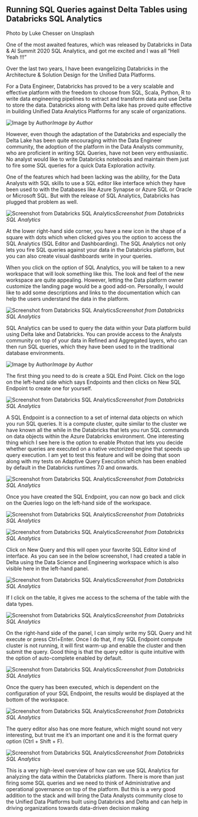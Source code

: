 ## Running SQL Queries against Delta Tables using Databricks SQL Analytics


Photo by Luke Chesser on Unsplash

One of the most awaited features, which was released by Databricks in Data & AI Summit 2020 SQL Analytics, and got me excited and I was all “Hell Yeah !!!”

Over the last two years, I have been evangelizing Databricks in the Architecture & Solution Design for the Unified Data Platforms.

For a Data Engineer, Databricks has proved to be a very scalable and effective platform with the freedom to choose from SQL, Scala, Python, R to write data engineering pipelines to extract and transform data and use Delta to store the data. Databricks along with Delta lake has proved quite effective in building Unified Data Analytics Platforms for any scale of organizations.

![Image by Author](https://cdn.hashnode.com/res/hashnode/image/upload/v1629788378373/Sglk7Iq3-.png)*Image by Author*

However, even though the adaptation of the Databricks and especially the Delta Lake has been quite encouraging within the Data Engineer community, the adoption of the platform in the Data Analysts community, who are proficient in writing SQL Queries, have not been very enthusiastic. No analyst would like to write Databricks notebooks and maintain them just to fire some SQL queries for a quick Data Exploration activity.

One of the features which had been lacking was the ability, for the Data Analysts with SQL skills to use a SQL editor like interface which they have been used to with the Databases like Azure Synapse or Azure SQL or Oracle or Microsoft SQL. But with the release of SQL Analytics, Databricks has plugged that problem as well.

![Screenshot from Databricks SQL Analytics](https://cdn.hashnode.com/res/hashnode/image/upload/v1629788379885/WJPJ3-yj1.png)*Screenshot from Databricks SQL Analytics*

At the lower right-hand side corner, you have a new icon in the shape of a square with dots which when clicked gives you the option to access the SQL Analytics (SQL Editor and Dashboarding). The SQL Analytics not only lets you fire SQL queries against your data in the Databricks platform, but you can also create visual dashboards write in your queries.

When you click on the option of SQL Analytics, you will be taken to a new workspace that will look something like this. The look and feel of the new workspace are quite appealing. However, letting the Data platform owner customize the landing page would be a good add-on. Personally, I would like to add some descriptions and links to the documentation which can help the users understand the data in the platform.

![Screenshot from Databricks SQL Analytics](https://cdn.hashnode.com/res/hashnode/image/upload/v1629788381478/gSSOwtyxS.png)*Screenshot from Databricks SQL Analytics*

SQL Analytics can be used to query the data within your Data platform build using Delta lake and Databricks. You can provide access to the Analysts community on top of your data in Refined and Aggregated layers, who can then run SQL queries, which they have been used to in the traditional database environments.

![Image by Author](https://cdn.hashnode.com/res/hashnode/image/upload/v1629788383063/sDjI5qiFi.png)*Image by Author*

The first thing you need to do is create a SQL End Point. Click on the logo on the left-hand side which says Endpoints and then clicks on New SQL Endpoint to create one for yourself.

![Screenshot from Databricks SQL Analytics](https://cdn.hashnode.com/res/hashnode/image/upload/v1629788384368/3d_0syoaK.png)*Screenshot from Databricks SQL Analytics*

A SQL Endpoint is a connection to a set of internal data objects on which you run SQL queries. It is a compute cluster, quite similar to the cluster we have known all the while in the Databricks that lets you run SQL commands on data objects within the Azure Databricks environment. One interesting thing which I see here is the option to enable Photon that lets you decide whether queries are executed on a native vectorized engine that speeds up query execution. I am yet to test this feature and will be doing that soon along with my tests on Adaptive Query Execution which has been enabled by default in the Databricks runtimes 7.0 and onwards.

![Screenshot from Databricks SQL Analytics](https://cdn.hashnode.com/res/hashnode/image/upload/v1629788385913/jjUwGQtOe.png)*Screenshot from Databricks SQL Analytics*

Once you have created the SQL Endpoint, you can now go back and click on the Queries logo on the left-hand side of the workspace.

![Screenshot from Databricks SQL Analytics](https://cdn.hashnode.com/res/hashnode/image/upload/v1629788387547/3mcXqh9sP.png)*Screenshot from Databricks SQL Analytics*

![Screenshot from Databricks SQL Analytics](https://cdn.hashnode.com/res/hashnode/image/upload/v1629788389042/KqFceOu5Xk.png)*Screenshot from Databricks SQL Analytics*

Click on New Query and this will open your favorite SQL Editor kind of interface. As you can see in the below screenshot, I had created a table in Delta using the Data Science and Engineering workspace which is also visible here in the left-hand panel.

![Screenshot from Databricks SQL Analytics](https://cdn.hashnode.com/res/hashnode/image/upload/v1629788390626/kYgXCb3cm.png)*Screenshot from Databricks SQL Analytics*

If I click on the table, it gives me access to the schema of the table with the data types.

![Screenshot from Databricks SQL Analytics](https://cdn.hashnode.com/res/hashnode/image/upload/v1629788392141/m70MVkO9g.png)*Screenshot from Databricks SQL Analytics*

On the right-hand side of the panel, I can simply write my SQL Query and hit execute or press Ctrl+Enter. Once I do that, if my SQL Endpoint compute cluster is not running, it will first warm-up and enable the cluster and then submit the query. Good thing is that the query editor is quite intuitive with the option of auto-complete enabled by default.

![Screenshot from Databricks SQL Analytics](https://cdn.hashnode.com/res/hashnode/image/upload/v1629788393701/f7Nt0MIsw.png)*Screenshot from Databricks SQL Analytics*

Once the query has been executed, which is dependent on the configuration of your SQL Endpoint, the results would be displayed at the bottom of the workspace.

![Screenshot from Databricks SQL Analytics](https://cdn.hashnode.com/res/hashnode/image/upload/v1629788395267/9BhLPup_v.png)*Screenshot from Databricks SQL Analytics*

The query editor also has one more feature, which might sound not very interesting, but trust me it’s an important one and it is the format query option (Ctrl + Shift + F).

![Screenshot from Databricks SQL Analytics](https://cdn.hashnode.com/res/hashnode/image/upload/v1629788396820/MU-XkmBVy.png)*Screenshot from Databricks SQL Analytics*

This is a very high-level overview of how can we use SQL Analytics for analyzing the data within the Databricks platform. There is more than just firing some SQL queries and we need to think of Administrative and operational governance on top of the platform. But this is a very good addition to the stack and will bring the Data Analysts community close to the Unified Data Platforms built using Databricks and Delta and can help in driving organizations towards data-driven decision making